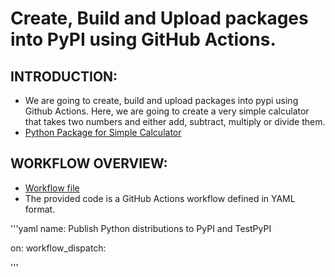 # Create, Build and Upload packages into PyPI using GitHub Actions.

## INTRODUCTION:

  * We are going to create, build and upload packages into pypi using Github Actions. Here, we are going to create a very simple calculator that takes two numbers and either add, subtract, multiply or divide them.
  * [Python Package for Simple Calculator](https://github.com/VismayaM-2003/packages-yaml/blob/main/pypibacic/__init__.py)
  
## WORKFLOW OVERVIEW:

   * [Workflow file](https://github.com/VismayaM-2003/packages-yaml/blob/main/.github/workflows/python-publish.yml)
   * The provided code is a GitHub Actions workflow defined in YAML format.
     
'''yaml
name: Publish Python distributions to PyPI and TestPyPI

on:
  workflow_dispatch:
 
'''


